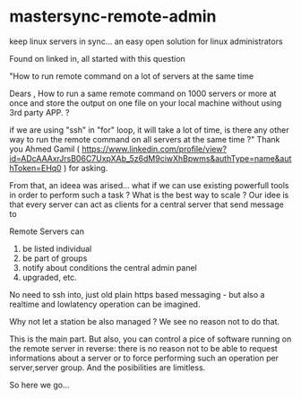 # mastersync-remote-admin
keep linux servers in sync... an easy open solution for linux administrators

Found on linked in, all started with this question

"How to run remote command on a lot of servers at the same time

Dears , How to run a same remote command on 1000 servers or more at once and store the output on one file on your local machine without using 3rd party APP. ?

if we are using "ssh" in "for" loop, it will take a lot of time, is there any other way to run the remote command on all servers at the same time ?"
Thank you Ahmed Gamil ( https://www.linkedin.com/profile/view?id=ADcAAAxrJrsB06C7UxpXAb_5z6dM9ciwXhBpwms&authType=name&authToken=EHq0 ) for asking.

From that, an ideea was arised... what if we can use existing powerfull tools in order to perform such a task ?
What is the best way to scale ?
Our idee is that every server can act as clients for a central server that send message to 

Remote Servers can 

1. be listed individual
2. be part of groups
3. notify about conditions the central admin panel
4. upgraded, etc.

No need to ssh into, just old plain https based messaging - but also a realtime and lowlatency operation can be imagined.

Why not let a station be also managed ? We see no reason not to do that.

This is the main part. But also, you can control a pice of software running on the remote server in reverse: there is no reason not to be able to request informations about a server or to force performing such an operation per server,server group.
And the posibilities are limitless.

So here we go...
